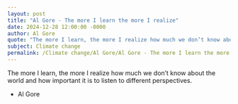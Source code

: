 ```yaml
---
layout: post
title: "Al Gore - The more I learn the more I realize"
date: 2024-12-28 12:00:00 -0000
author: Al Gore
quote: "The more I learn, the more I realize how much we don’t know about the world and how important it is to listen to different perspectives."
subject: Climate change
permalink: /Climate change/Al Gore/Al Gore - The more I learn the more I realize
---
```


The more I learn, the more I realize how much we don’t know about the world and how important it is to listen to different perspectives.

- Al Gore
